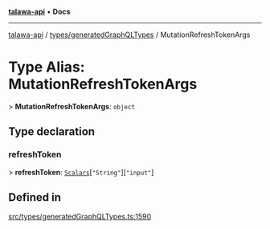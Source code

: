 [**talawa-api**](../../../README.md) • **Docs**

***

[talawa-api](../../../modules.md) / [types/generatedGraphQLTypes](../README.md) / MutationRefreshTokenArgs

# Type Alias: MutationRefreshTokenArgs

\> **MutationRefreshTokenArgs**: `object`

## Type declaration

### refreshToken

\> **refreshToken**: [`Scalars`](Scalars.md)\[`"String"`\]\[`"input"`\]

## Defined in

[src/types/generatedGraphQLTypes.ts:1590](https://github.com/PalisadoesFoundation/talawa-api/blob/d0c167bb942c4778fba221c2cdd27665fc7dbf61/src/types/generatedGraphQLTypes.ts#L1590)
